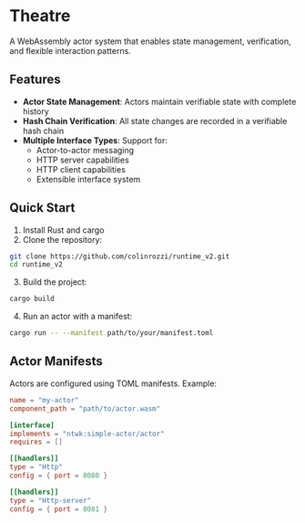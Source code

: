 # Theatre

A WebAssembly actor system that enables state management, verification, and flexible interaction patterns.

## Features

- **Actor State Management**: Actors maintain verifiable state with complete history
- **Hash Chain Verification**: All state changes are recorded in a verifiable hash chain
- **Multiple Interface Types**: Support for:
  - Actor-to-actor messaging
  - HTTP server capabilities
  - HTTP client capabilities
  - Extensible interface system

## Quick Start

1. Install Rust and cargo
2. Clone the repository:
```bash
git clone https://github.com/colinrozzi/runtime_v2.git
cd runtime_v2
```

3. Build the project:
```bash
cargo build
```

4. Run an actor with a manifest:
```bash
cargo run -- --manifest path/to/your/manifest.toml
```

## Actor Manifests

Actors are configured using TOML manifests. Example:

```toml
name = "my-actor"
component_path = "path/to/actor.wasm"

[interface]
implements = "ntwk:simple-actor/actor"
requires = []

[[handlers]]
type = "Http"
config = { port = 8080 }

[[handlers]]
type = "Http-server"
config = { port = 8081 }
```

